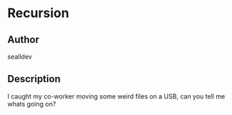 # Recursion

## Author

sealldev

## Description

I caught my co-worker moving some weird files on a USB, can you tell me whats going on?